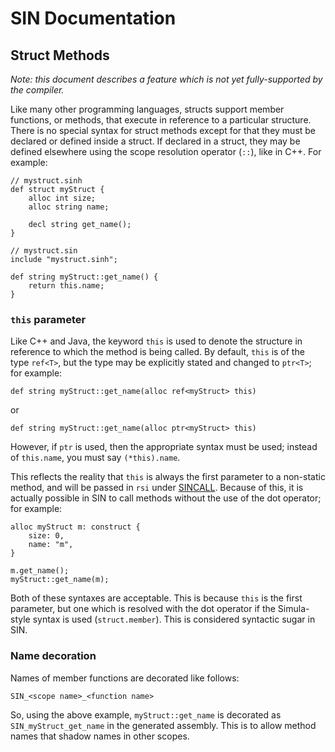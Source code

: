 # SIN Documentation

## Struct Methods

_Note: this document describes a feature which is not yet fully-supported by the compiler._

Like many other programming languages, structs support member functions, or methods, that execute in reference to a particular structure. There is no special syntax for struct methods except for that they must be declared or defined inside a struct. If declared in a struct, they may be defined elsewhere using the scope resolution operator (`::`), like in C++. For example:

    // mystruct.sinh
    def struct myStruct {
        alloc int size;
        alloc string name;

        decl string get_name();
    }

    // mystruct.sin
    include "mystruct.sinh";

    def string myStruct::get_name() {
        return this.name;
    }

### `this` parameter

Like C++ and Java, the keyword `this` is used to denote the structure in reference to which the method is being called. By default, `this` is of the type `ref<T>`, but the type may be explicitly stated and changed to `ptr<T>`; for example:

    def string myStruct::get_name(alloc ref<myStruct> this)

or

    def string myStruct::get_name(alloc ptr<myStruct> this)

However, if `ptr` is used, then the appropriate syntax must be used; instead of `this.name`, you must say `(*this).name`.

This reflects the reality that `this` is always the first parameter to a non-static method, and will be passed in `rsi` under [SINCALL](Calling%20Convention.md). Because of this, it is actually possible in SIN to call methods without the use of the dot operator; for example:

    alloc myStruct m: construct {
        size: 0,
        name: "m",
    }

    m.get_name();
    myStruct::get_name(m);

Both of these syntaxes are acceptable. This is because `this` is the first parameter, but one which is resolved with the dot operator if the Simula-style syntax is used (`struct.member`). This is considered syntactic sugar in SIN.

### Name decoration

Names of member functions are decorated like follows:

    SIN_<scope name>_<function name>

So, using the above example, `myStruct::get_name` is decorated as `SIN_myStruct_get_name` in the generated assembly. This is to allow method names that shadow names in other scopes.
